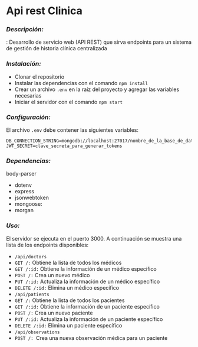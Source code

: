 # Api rest Clinica
### _Descripción:_
: Desarrollo de servicio web (API REST) que sirva endpoints para un sistema de 
gestión de historia clínica centralizada
### _Instalación:_
- Clonar el repositorio
- Instalar las dependencias con el comando `npm install`
- Crear un archivo `.env` en la raíz del proyecto y agregar las variables necesarias
- Iniciar el servidor con el comando `npm start`
### _Configuración:_
El archivo  `.env` debe contener las siguientes variables:
```
DB_CONNECTION_STRING=mongodb://localhost:27017/nombre_de_la_base_de_datos
JWT_SECRET=clave_secreta_para_generar_tokens
```
### _Dependencias:_
  body-parser
- dotenv
 - express
- jsonwebtoken
- mongoose: 
- morgan
 ### _Uso:_
El servidor se ejecuta en el puerto 3000. A continuación se muestra una lista de los endpoints disponibles:

- `/api/doctors`
- `GET /:` Obtiene la lista de todos los médicos
- `GET /:id:` Obtiene la información de un médico específico
- `POST /:` Crea un nuevo médico
- `PUT /:id:` Actualiza la información de un médico específico
- `DELETE /:id:` Elimina un médico específico
- `/api/patients`
- `GET /:` Obtiene la lista de todos los pacientes
- `GET /:id:` Obtiene la información de un paciente específico
- `POST /:` Crea un nuevo paciente
- `PUT /:id:` Actualiza la información de un paciente específico
- `DELETE /:id:` Elimina un paciente específico
- `/api/observations`
- `POST /: `Crea una nueva observación médica para un paciente

